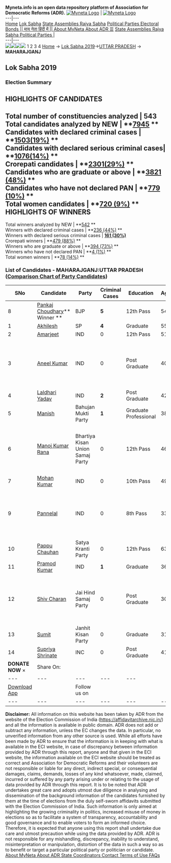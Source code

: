 **Myneta.info is an open data repository platform of Association for Democratic Reforms (ADR).**
[![Myneta Logo](https://www.myneta.info/lib/img/myneta-logo.png)](https://www.myneta.info/) | [![Myneta Logo](https://www.myneta.info/lib/img/adr-logo.png)](https://adrindia.org)  
---|---  
[Home](https://www.myneta.info/) [Lok Sabha](https://www.myneta.info/#ls "Lok Sabha") [ State Assemblies ](https://www.myneta.info/#sa "State Assemblies") [Rajya Sabha](https://www.myneta.info/#rs "Rajya Sabha") [Political Parties ](https://www.myneta.info/party "Political Parties") [ Electoral Bonds ](https://www.myneta.info/electoral_bonds "Electoral Bonds") [ || माय नेता हिंदी में || ](https://translate.google.co.in/translate?prev=hp&hl=en&js=y&u=www.myneta.info&sl=en&tl=hi&history_state0=) [ About MyNeta ](https://adrindia.org/content/about-myneta) [ About ADR ](https://adrindia.org/about-adr/who-we-are) [☰](javascript:void\(0\))
[ State Assemblies ](https://www.myneta.info/#sa "State Assemblies") [ Rajya Sabha ](https://www.myneta.info/#rs "Rajya Sabha") [ Political Parties ](https://www.myneta.info/party "Political Parties")
|   
---|---  
![](https://www.myneta.info/lib/img/banner/banner-1.png)![](https://www.myneta.info/lib/img/banner/banner-2.png)![](https://www.myneta.info/lib/img/banner/banner-3.png)![](https://www.myneta.info/lib/img/banner/banner-4.png)
1  2  3  4 
[Home](https://www.myneta.info/) → [Lok Sabha 2019](https://www.myneta.info/LokSabha2019/)→[UTTAR PRADESH](https://www.myneta.info/LokSabha2019/index.php?action=show_constituencies&state_id=57) → **MAHARAJGANJ**
### 
## Lok Sabha 2019
###  Election Summary 
HIGHLIGHTS OF CANDIDATES  
---  
Total number of constituencies analyzed |  543   
Total candidates analyzed by NEW | **[7945](https://www.myneta.info/LokSabha2019/index.php?action=summary&subAction=candidates_analyzed&sort=candidate#summary) **  
Candidates with declared criminal cases | **[1503(19%)](https://www.myneta.info/LokSabha2019/index.php?action=summary&subAction=crime&sort=candidate#summary) **  
Candidates with declared serious criminal cases| **[1076(14%)](https://www.myneta.info/LokSabha2019/index.php?action=summary&subAction=serious_crime&sort=candidate#summary) **  
Crorepati candidates | **[2301(29%)](https://www.myneta.info/LokSabha2019/index.php?action=summary&subAction=crorepati&sort=candidate#summary) **  
Candidates who are graduate or above | **[3821 (48%)](https://www.myneta.info/LokSabha2019/index.php?action=summary&subAction=education&sort=candidate#summary) **  
Candidates who have not declared PAN | **[779 (10%)](https://www.myneta.info/LokSabha2019/index.php?action=summary&subAction=without_pan&sort=candidate#summary) **  
Total women candidates | **[720 (9%)](https://www.myneta.info/LokSabha2019/index.php?action=summary&subAction=women_candidate&sort=candidate#summary) **  
HIGHLIGHTS OF WINNERS  
---  
Total winners analyzed by NEW | **[542](https://www.myneta.info/LokSabha2019/index.php?action=summary&subAction=winner_analyzed&sort=candidate#summary) **  
Winners with declared criminal cases | **[236 (44%)](https://www.myneta.info/LokSabha2019/index.php?action=summary&subAction=winner_crime&sort=candidate#summary) **  
Winners with declared serious criminal cases | **[161 (30%)](https://www.myneta.info/LokSabha2019/index.php?action=summary&subAction=winner_serious_crime&sort=candidate#summary)**  
Crorepati winners | **[479 (88%)](https://www.myneta.info/LokSabha2019/index.php?action=summary&subAction=winner_crorepati&sort=candidate#summary) **  
Winners who are graduate or above | **[394 (73%)](https://www.myneta.info/LokSabha2019/index.php?action=summary&subAction=winner_education&sort=candidate#summary) **  
Winners who have not declared PAN | **[4 (1%)](https://www.myneta.info/LokSabha2019/index.php?action=summary&subAction=winner_without_pan&sort=candidate#summary) **  
Total women winners | **[78 (14%)](https://www.myneta.info/LokSabha2019/index.php?action=summary&subAction=winner_women&sort=candidate#summary) **  
### List of Candidates - MAHARAJGANJ:UTTAR PRADESH ([Comparison Chart of Party Candidates](https://www.myneta.info/LokSabha2019/comparisonchart.php?constituency_id=940))
SNo | Candidate| Party| Criminal Cases| Education| Age| Total Assets| Liabilities  
---|---|---|---|---|---|---|---  
8  | [Pankaj Choudhary](https://www.myneta.info/LokSabha2019/candidate.php?candidate_id=14024)** Winner ** | BJP | **5** | 12th Pass| 54 | Rs 37,18,27,109 ~ 37 Crore+ | Rs 44,83,048 ~ 44 Lacs+  
1  | [Akhilesh](https://www.myneta.info/LokSabha2019/candidate.php?candidate_id=14023) | SP | **4** | Graduate| 55 | Rs 8,22,63,380 ~ 8 Crore+ | Rs 0 ~   
2  | [Amarjeet](https://www.myneta.info/LokSabha2019/candidate.php?candidate_id=14030) | IND | 0 | 12th Pass| 51 | Rs 15,60,000 ~ 15 Lacs+ | Rs 0 ~   
3  | [Aneel Kumar](https://www.myneta.info/LokSabha2019/candidate.php?candidate_id=12933) | IND | 0 | Post Graduate| 40 | ![](https://myneta.info/image_v2.php?myneta_folder=LokSabha2019&candidate_id=12933&col=ta) | ![](https://myneta.info/image_v2.php?myneta_folder=LokSabha2019&candidate_id=12933&col=lia)  
4  | [Laldhari Yadav](https://www.myneta.info/LokSabha2019/candidate.php?candidate_id=14033) | IND | **2** | Post Graduate| 42 | Rs 1,27,495 ~ 1 Lacs+ | Rs 0 ~   
5  | [Manish](https://www.myneta.info/LokSabha2019/candidate.php?candidate_id=14026) | Bahujan Mukti Party | **1** | Graduate Professional| 38 | Rs 1,91,717 ~ 1 Lacs+ | Rs 0 ~   
6  | [Manoj Kumar Rana](https://www.myneta.info/LokSabha2019/candidate.php?candidate_id=12932) | Bhartiya Kisan Union Samaj Party | 0 | 12th Pass| 46 | ![](https://myneta.info/image_v2.php?myneta_folder=LokSabha2019&candidate_id=12932&col=ta) | ![](https://myneta.info/image_v2.php?myneta_folder=LokSabha2019&candidate_id=12932&col=lia)  
7  | [Mohan Kumar](https://www.myneta.info/LokSabha2019/candidate.php?candidate_id=14029) | IND | 0 | 10th Pass| 49 | Rs 40,90,400 ~ 40 Lacs+ | Rs 0 ~   
9  | [Pannelal](https://www.myneta.info/LokSabha2019/candidate.php?candidate_id=14031) | IND | 0 | 8th Pass| 33 | ![](https://myneta.info/image_v2.php?myneta_folder=LokSabha2019&candidate_id=14031&col=ta) | ![](https://myneta.info/image_v2.php?myneta_folder=LokSabha2019&candidate_id=14031&col=lia)  
10  | [Pappu Chauhan](https://www.myneta.info/LokSabha2019/candidate.php?candidate_id=14025) | Satya Kranti Party | 0 | 12th Pass| 63 | Rs 7,74,009 ~ 7 Lacs+ | Rs 0 ~   
11  | [Pramod Kumar](https://www.myneta.info/LokSabha2019/candidate.php?candidate_id=14032) | IND | **1** | Graduate| 36 | Rs 9,85,543 ~ 9 Lacs+ | Rs 0 ~   
12  | [Shiv Charan](https://www.myneta.info/LokSabha2019/candidate.php?candidate_id=14027) | Jai Hind Samaj Party | 0 | Post Graduate| 30 | ![](https://myneta.info/image_v2.php?myneta_folder=LokSabha2019&candidate_id=14027&col=ta) | ![](https://myneta.info/image_v2.php?myneta_folder=LokSabha2019&candidate_id=14027&col=lia)  
13  | [Sumit](https://www.myneta.info/LokSabha2019/candidate.php?candidate_id=14028) | Janhit Kisan Party | 0 | Graduate| 31 | Rs 21,95,000 ~ 21 Lacs+ | Rs 0 ~   
14  | [Supriya Shrinate](https://www.myneta.info/LokSabha2019/candidate.php?candidate_id=12931) | INC | 0 | Post Graduate| 41 | Rs 8,50,42,997 ~ 8 Crore+ | Rs 73,95,000 ~ 73 Lacs+  
|  **DONATE NOW** × |  Share On:  | [](https://api.whatsapp.com/send?text=https%3A%2F%2Fmyneta.info%2Fpunjab2022%2Findex.php%3Faction%3Dshow_constituencies%26state_id%3D19) | [](https://www.facebook.com/sharer/sharer.php?u=https%3A%2F%2Fmyneta.info%2Fpunjab2022%2Findex.php%3Faction%3Dshow_constituencies%26state_id%3D19) | [](https://twitter.com/share?url=https%3A%2F%2Fmyneta.info%2Fpunjab2022%2Findex.php%3Faction%3Dshow_constituencies%26state_id%3D19)  
---|---|---|---|---  
| [ Download App ](https://play.google.com/store/apps/details?id=com.webrosoft.myneta1&pcampaignid=pcampaignidMKT-Other-global-all-co-prtnr-py-PartBadge-Mar2515-1) | [](https://play.google.com/store/apps/details?id=com.webrosoft.myneta1&pcampaignid=pcampaignidMKT-Other-global-all-co-prtnr-py-PartBadge-Mar2515-1) |  Follow us on  | [](https://www.facebook.com/adrindia.org/) | [](https://twitter.com/adrspeaks) | [](https://groups.google.com/g/national-election-watch?hl=en&pli=1) | [](https://www.instagram.com/adrspeaks/) | [](https://www.youtube.com/user/adrspeaks) | [](https://sharechat.com/profile/adrspeaks)  
---|---|---|---|---|---|---|---|---  
**Disclaimer:** All information on this website has been taken by ADR from the website of the Election Commission of India (https://affidavitarchive.nic.in/) and all the information is available in public domain. ADR does not add or subtract any information, unless the EC changes the data. In particular, no unverified information from any other source is used. While all efforts have been made by ADR to ensure that the information is in keeping with what is available in the ECI website, in case of discrepancy between information provided by ADR through this report, anyone and that given in the ECI website, the information available on the ECI website should be treated as correct and Association for Democratic Reforms and their volunteers are not responsible or liable for any direct, indirect special, or consequential damages, claims, demands, losses of any kind whatsoever, made, claimed, incurred or suffered by any party arising under or relating to the usage of data provided by ADR through this report. It is to be noted that ADR undertakes great care and adopts utmost due diligence in analysing and dissemination of the background information of the candidates furnished by them at the time of elections from the duly self-sworn affidavits submitted with the Election Commission of India. Such information is only aimed at highlighting the growing criminality in politics, increased misuse of money in elections so as to facilitate a system of transparency, accountability and good governance and to enable voters to form an informed choice. Therefore, it is expected that anyone using this report shall undertake due care and utmost precaution while using the data provided by ADR. ADR is not responsible for any mishandling, discrepancy, inability to understand, misinterpretation or manipulation, distortion of the data in such a way so as to benefit or target a particular political party or politician or candidate. 
[ About MyNeta ](https://adrindia.org/content/about-myneta) [ About ADR ](https://adrindia.org/about-adr/who-we-are) [ State Coordinators ](https://adrindia.org/about-adr/state-coordinators) [ Contact ](https://adrindia.org/contact-us) [ Terms of Use ](https://adrindia.org/content/adr-terms-use) [ FAQs ](https://adrindia.org/content/faqs)
